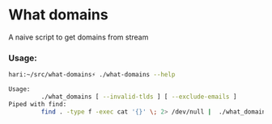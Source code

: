 # What domains

A naive script to get domains from stream

### Usage:

```bash
hari:~/src/what-domains⚡ ./what-domains --help

Usage: 
         ./what_domains [ --invalid-tlds ] [ --exclude-emails ]
Piped with find:
         find . -type f -exec cat '{}' \; 2> /dev/null |  ./what_domains [--tld-sort] [ --invalid-tlds ] [ --exclude-emails ]

```

